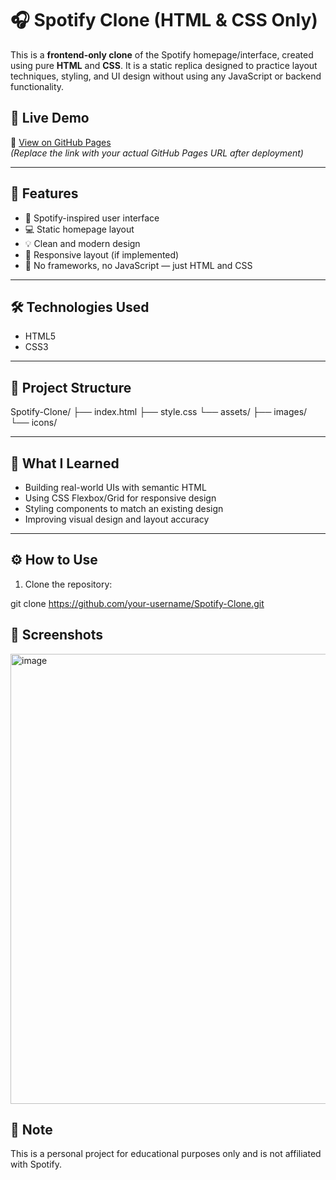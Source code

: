 # 🎧 Spotify Clone (HTML & CSS Only)

This is a **frontend-only clone** of the Spotify homepage/interface, created using pure **HTML** and **CSS**. It is a static replica designed to practice layout techniques, styling, and UI design without using any JavaScript or backend functionality.

## 🚀 Live Demo

🔗 [View on GitHub Pages](https://your-username.github.io/Spotify-Clone)  
*(Replace the link with your actual GitHub Pages URL after deployment)*

---

## 📌 Features

- 🎵 Spotify-inspired user interface
- 💻 Static homepage layout
- 💡 Clean and modern design
- 📱 Responsive layout (if implemented)
- 🧱 No frameworks, no JavaScript — just HTML and CSS

---

## 🛠️ Technologies Used

- HTML5
- CSS3

---

## 📁 Project Structure
Spotify-Clone/
├── index.html
├── style.css
└── assets/
├── images/
└── icons/


---

## 🧠 What I Learned

- Building real-world UIs with semantic HTML
- Using CSS Flexbox/Grid for responsive design
- Styling components to match an existing design
- Improving visual design and layout accuracy

---

## ⚙️ How to Use

1. Clone the repository:

git clone https://github.com/your-username/Spotify-Clone.git

## 📸 Screenshots
<img width="1280" height="720" alt="image" src="https://github.com/user-attachments/assets/197f3946-a46a-4c06-9660-51dad18d4751" />

## 📌 Note
This is a personal project for educational purposes only and is not affiliated with Spotify.




